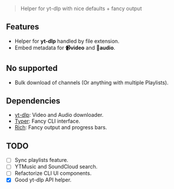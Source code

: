 > Helper for yt-dlp with nice defaults + fancy output

## Features

- Helper for **yt-dlp** handled by file extension.
- Embed metadata for **📹video** and **🎵audio**.

## No supported

- Bulk download of channels (Or anything with multiple Playlists).

## Dependencies

- [yt-dlp](https://pypi.org/project/yt-dlp/): Video and Audio downloader.
- [Typer](https://pypi.org/project/typer/): Fancy CLI interface.
- [Rich](https://pypi.org/project/rich/): Fancy output and progress bars.

## TODO

- [ ] Sync playlists feature.
- [ ] YTMusic and SoundCloud search.
- [ ] Refactorize CLI UI components.
- [x] Good yt-dlp API helper.
